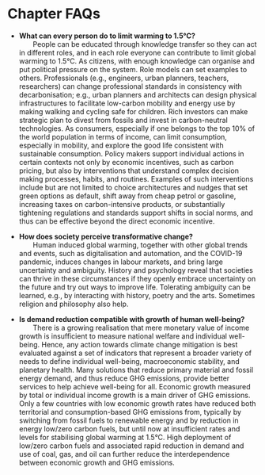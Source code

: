 # Chapter FAQs

*  **What can every person do to limit warming to 1.5°C?**   
  &nbsp;&nbsp;&nbsp;&nbsp;&nbsp;&nbsp; People can be educated through knowledge transfer so they can act in different roles, and in each role everyone can contribute to limit global warming to 1.5°C. As citizens, with enough knowledge can organise and put political pressure on the system. Role models can set examples to others. Professionals (e.g., engineers, urban planners, teachers, researchers) can change professional standards in consistency with decarbonisation; e.g., urban planners and architects can design physical infrastructures to facilitate low-carbon mobility and energy use by making walking and cycling safe for children. Rich investors can make strategic plan to divest from fossils and invest in carbon-neutral technologies. As consumers, especially if one belongs to the top 10% of the world population in terms of income, can limit consumption, especially in mobility, and explore the good life consistent with sustainable consumption. Policy makers support individual actions in certain contexts not only by economic incentives, such as carbon pricing, but also by interventions that understand complex decision making processes, habits, and routines. Examples of such interventions include but are not limited to choice architectures and nudges that set green options as default, shift away from cheap petrol or gasoline, increasing taxes on carbon-intensive products, or substantially tightening regulations and standards support shifts in social norms, and thus can be effective beyond the direct economic incentive.

* **How does society perceive transformative change?**  
  &nbsp;&nbsp;&nbsp;&nbsp;&nbsp;&nbsp; Human induced global warming, together with other global trends and events, such as digitalisation and automation, and the COVID-19 pandemic, induces changes in labour markets, and bring large uncertainty and ambiguity. History and psychology reveal that societies can thrive in these circumstances if they openly embrace uncertainty on the future and try out ways to improve life. Tolerating ambiguity can be learned, e.g., by interacting with history, poetry and the arts. Sometimes religion and philosophy also help.

* **Is demand reduction compatible with growth of human well-being?**  
 &nbsp;&nbsp;&nbsp;&nbsp;&nbsp;&nbsp; There is a growing realisation that mere monetary value of income growth is insufficient to measure national welfare and individual well-being. Hence, any action towards climate change mitigation is best evaluated against a set of indicators that represent a broader variety of needs to define individual well-being, macroeconomic stability, and planetary health. Many solutions that reduce primary material and fossil energy demand, and thus reduce GHG emissions, provide better services to help achieve well-being for all.
Economic growth measured by total or individual income growth is a main driver of GHG emissions. Only a few countries with low economic growth rates have reduced both territorial and consumption-based GHG emissions from, typically by switching from fossil fuels to renewable energy and by reduction in energy low/zero carbon fuels, but until now at insufficient rates and levels for stabilising global warming at 1.5°C. High deployment of low/zero carbon fuels and associated rapid reduction in demand and use of coal, gas, and oil can further reduce the interdependence between economic growth and GHG emissions.
